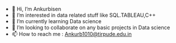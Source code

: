 
 - 👋 Hi, I’m Ankurbisen
- 👀 I’m interested in data related stuff like SQL.TABLEAU,C++ 
- 🌱 I’m currently learning Data science
- 💞️ I’m looking to collaborate on any basic projects in Data science
- 📫 How to reach me : Ankurb1010@tirpude.edu.in

<!---
ankurbisen is a ✨ special ✨ repository because its `README.md` (this file) appears on your GitHub profile.
You can click the Preview link to take a look at your changes.
--->
